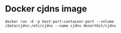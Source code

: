 # Docker cjdns image

```
docker run -d -p host-port:container-port --volume /data/cjdns:/etc/cjdns --name cjdns desertbit/cjdns
```

